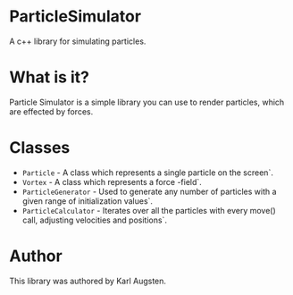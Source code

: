 ParticleSimulator
=================

A c++ library for simulating particles.


What is it?
===========

Particle Simulator is a simple library you can use to render particles, which are effected by forces.

Classes
=======

* `Particle` - A class which represents a single particle on the screen`.
* `Vortex` - A class which represents a force -field`.
* `ParticleGenerator` - Used to generate any number of particles with a given range of initialization values`.
* `ParticleCalculator` - Iterates over all the particles with every move() call, adjusting velocities and positions`.


Author
======

This library was authored by Karl Augsten.
